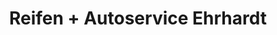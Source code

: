 ---
title: "Reifen + Autoservice Ehrhardt"
url: /lohfelden/reifen-autoservice-ehrhardt/
shop: Autowerkstatt
---